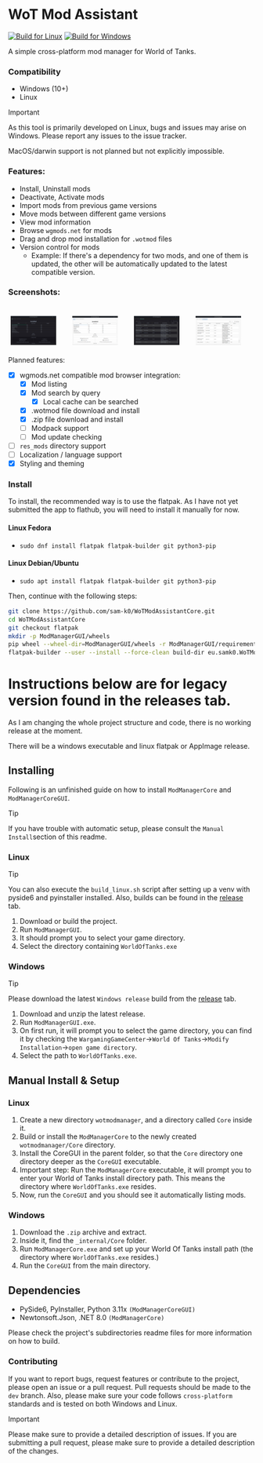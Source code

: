 # WoT Mod Assistant
[![Build for Linux](https://github.com/sam-k0/WoTModAssistantCore/actions/workflows/build_linux.yml/badge.svg)](https://github.com/sam-k0/WoTModAssistantCore/actions/workflows/build_linux.yml) [![Build for Windows](https://github.com/sam-k0/WoTModAssistantCore/actions/workflows/build_win.yml/badge.svg)](https://github.com/sam-k0/WoTModAssistantCore/actions/workflows/build_win.yml)

A simple cross-platform mod manager for World of Tanks.

### Compatibility
- Windows (10+)
- Linux 

> [!IMPORTANT]
> As this tool is primarily developed on Linux, bugs and issues may arise on Windows.
> Please report any issues to the issue tracker.

MacOS/darwin support is not planned but not explicitly impossible.

### Features:
- Install, Uninstall mods
- Deactivate, Activate mods
- Import mods from previous game versions
- Move mods between different game versions
- View mod information
- Browse `wgmods.net` for mods
- Drag and drop mod installation for `.wotmod` files
- Version control for mods
    - Example: If there's a dependency for two mods, and one of them is updated, the other will be automatically updated to the latest compatible version.

### Screenshots:
<br>
<div style="display: flex; justify-content: center;">
    <div style="margin: 5px;">
        <img src="res/screenshot_main_dark.png" alt="Main view" width="80%"/>
    </div>
    <div style="margin: 5px;">
        <img src="res/screenshot_main_light.png" alt="mod browser" width="80%"/>
    </div>
    <div style="margin: 5px;">
        <img src="res/screenshot_browse_dark.png" alt="mod browser" width="80%"/>
    </div>
    <div style="margin: 5px;">
        <img src="res/screenshot_browse_light.png" alt="mod browser" width="80%">
    </div>
</div>

Planned features:
- [x] wgmods.net compatible mod browser integration:
    - [x] Mod listing
    - [x] Mod search by query
        - [x] Local cache can be searched
    - [x] .wotmod file download and install
    - [x] .zip file download and install
    - [ ] Modpack support
    - [ ] Mod update checking
- [ ] `res_mods` directory support
- [ ] Localization / language support
- [x] Styling and theming

### Install
To install, the recommended way is to use the flatpak.
As I have not yet submitted the app to flathub, you will need to install it manually for now.

#### Linux Fedora
- `sudo dnf install flatpak flatpak-builder git python3-pip`


#### Linux Debian/Ubuntu
- `sudo apt install flatpak flatpak-builder git python3-pip`

Then, continue with the following steps:

```bash
git clone https://github.com/sam-k0/WoTModAssistantCore.git
cd WoTModAssistantCore
git checkout flatpak
mkdir -p ModManagerGUI/wheels
pip wheel --wheel-dir=ModManagerGUI/wheels -r ModManagerGUI/requirements.txt
flatpak-builder --user --install --force-clean build-dir eu.samk0.WoTModAssistant.yaml
```

# Instructions below are for legacy version found in the releases tab.
As I am changing the whole project structure and code, there is no working release at the moment.

There will be a windows executable and linux flatpak or AppImage release.

## Installing
Following is an unfinished guide on how to install `ModManagerCore` and `ModManagerCoreGUI`.
> [!TIP]
> If you have trouble with automatic setup, please consult the `Manual Install`section of this readme.

### Linux

> [!TIP]
> You can also execute the `build_linux.sh` script after setting up a venv with pyside6 and pyinstaller installed.
> Also, builds can be found in the [release](https://github.com/sam-k0/WoTModAssistantCore/releases) tab.

1. Download or build the project.
2. Run `ModManagerGUI`.
3. It should prompt you to select your game directory.
4. Select the directory containing `WorldOfTanks.exe`


### Windows
> [!TIP]
> Please download the latest `Windows release` build from the [release](https://github.com/sam-k0/WoTModAssistantCore/releases) tab.

1. Download and unzip the latest release.
2. Run `ModManagerGUI.exe`.
3. On first run, it will prompt you to select the game directory, you can find it by checking the `WargamingGameCenter`->`World Of Tanks`->`Modify Installation`->`open game directory`.
4. Select the path to `WorldOfTanks.exe`.

## Manual Install & Setup

### Linux
1. Create a new directory `wotmodmanager`, and a directory called `Core` inside it.
2. Build or install the `ModManagerCore` to the newly created `wotmodmanager/Core` directory.
3. Install the CoreGUI in the parent folder, so that the `Core` directory one directory deeper as the `CoreGUI` executable.
4. Important step: Run the `ModManagerCore` executable, it will prompt you to enter your World of Tanks install directory path. This means the directory where `WorldOfTanks.exe` resides.
5. Now, run the `CoreGUI` and you should see it automatically listing mods.

### Windows
1. Download the `.zip` archive and extract.
2. Inside it, find the `_internal/Core` folder.
3. Run `ModManagerCore.exe` and set up your World Of Tanks install path (the directory where `WorldOfTanks.exe` resides.)
4. Run the `CoreGUI` from the main directory.

## Dependencies
- PySide6, PyInstaller, Python 3.11x `(ModManagerCoreGUI)`
- Newtonsoft.Json, .NET 8.0 `(ModManagerCore)`

Please check the project's subdirectories readme files for more information on how to build.

### Contributing

If you want to report bugs, request features or contribute to the project, please open an issue or a pull request.
Pull requests should be made to the `dev` branch. 
Also, please make sure your code follows `cross-platform` standards and is tested on both Windows and Linux.

> [!IMPORTANT]
> Please make sure to provide a detailed description of issues.
> If you are submitting a pull request, please make sure to provide a detailed description of the changes.
